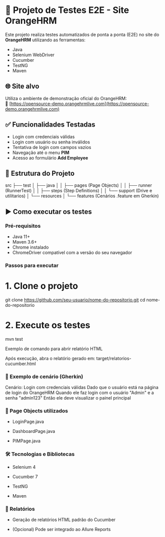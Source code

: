 # 🧪 Projeto de Testes E2E - Site OrangeHRM

Este projeto realiza testes automatizados de ponta a ponta (E2E) no site do **OrangeHRM** utilizando as ferramentas:

- Java
- Selenium WebDriver
- Cucumber
- TestNG
- Maven

## 🌐 Site alvo

Utiliza o ambiente de demonstração oficial do OrangeHRM:  
🔗 [https://opensource-demo.orangehrmlive.com](https://opensource-demo.orangehrmlive.com)

## ✅ Funcionalidades Testadas

- Login com credenciais válidas
- Login com usuário ou senha inválidos
- Tentativa de login com campos vazios
- Navegação até o menu **PIM**
- Acesso ao formulário **Add Employee**

## 🧱 Estrutura do Projeto

src
├── test
│ ├── java
│ │ ├── pages (Page Objects)
│ │ ├── runner (RunnerTest)
│ │ ├── steps (Step Definitions)
│ │ └── support (Drive e utilitarios)
│ └── resources
│ └── features (Cenários .feature em Gherkin)


## ▶️ Como executar os testes

### Pré-requisitos

- Java 11+
- Maven 3.6+
- Chrome instalado
- ChromeDriver compatível com a versão do seu navegador

### Passos para executar

# 1. Clone o projeto
git clone https://github.com/seu-usuario/nome-do-repositorio.git
cd nome-do-repositorio

# 2. Execute os testes
mvn test

Exemplo de comando para abrir relatório HTML

Após execução, abra o relatório gerado em:
target/relatorios-cucumber.html

### 🧪 Exemplo de cenário (Gherkin)

Cenário: Login com credenciais válidas
  Dado que o usuário está na página de login do OrangeHRM
  Quando ele faz login com o usuário "Admin" e a senha "admin123"
  Então ele deve visualizar o painel principal

### 📸 Page Objects utilizados

* LoginPage.java

* DashboardPage.java

* PIMPage.java

### 🛠️ Tecnologias e Bibliotecas

* Selenium 4

* Cucumber 7

* TestNG

* Maven

### 📂 Relatórios

* Geração de relatórios HTML padrão do Cucumber

* (Opcional) Pode ser integrado ao Allure Reports

